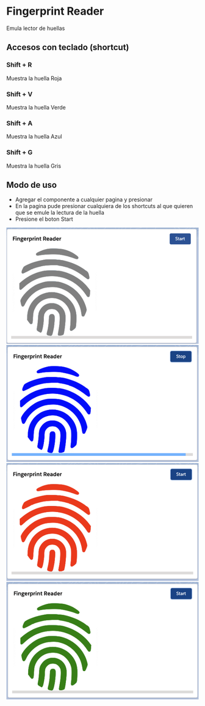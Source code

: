 # Fingerprint Reader

Emula lector de huellas 

## Accesos con teclado (shortcut)

### Shift + R
Muestra la huella Roja
### Shift + V
Muestra la huella Verde
### Shift + A
Muestra la huella Azul
### Shift + G
Muestra la huella Gris

## Modo de uso

- Agregar el componente a cualquier pagina y presionar
- En la pagina pude presionar cualquiera de los shortcuts al que quieren que se emule la lectura de la huella
- Presione el boton Start

![Alt text](/assets/Fingerprint01.png?raw=true "Componente")
![Alt text](/assets/Fingerprint02.png?raw=true "Cargando")
![Alt text](/assets/Fingerprint03.png?raw=true "Error")
![Alt text](/assets/Fingerprint04.png?raw=true "Correcto")